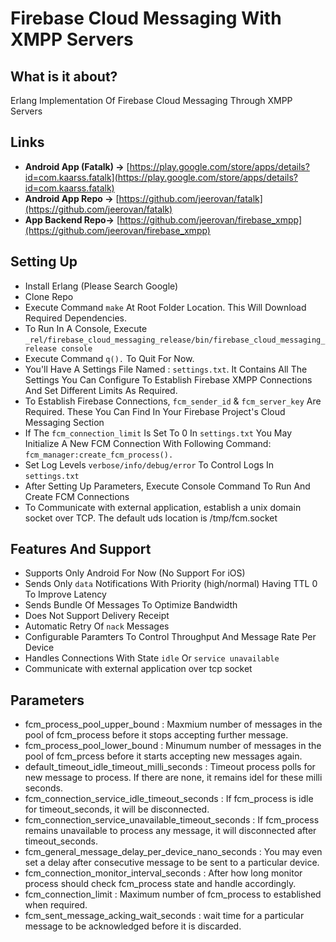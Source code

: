 # Firebase Cloud Messaging With XMPP Servers

## What is it about?
Erlang Implementation Of Firebase Cloud Messaging Through XMPP Servers

## Links
- **Android App (Fatalk) ->** [https://play.google.com/store/apps/details?id=com.kaarss.fatalk](https://play.google.com/store/apps/details?id=com.kaarss.fatalk)
- **Android App Repo ->** [https://github.com/jeerovan/fatalk](https://github.com/jeerovan/fatalk)
- **App Backend Repo->** [https://github.com/jeerovan/firebase_xmpp](https://github.com/jeerovan/firebase_xmpp)

## Setting Up
- Install Erlang (Please Search Google)
- Clone Repo
- Execute Command `make` At Root Folder Location. This Will Download Required Dependencies.
- To Run In A Console, Execute `_rel/firebase_cloud_messaging_release/bin/firebase_cloud_messaging_release console`
- Execute Command `q().` To Quit For Now.
- You'll Have A Settings File Named : `settings.txt`. It Contains All The Settings You Can Configure To Establish Firebase XMPP Connections And Set Different Limits As Required.
- To Establish Firebase Connections, `fcm_sender_id` & `fcm_server_key` Are Required. These You Can Find In Your Firebase Project's Cloud Messaging Section
- If The `fcm_connection_limit` Is Set To 0 In `settings.txt` You May Initialize A New FCM Connection With Following Command: `fcm_manager:create_fcm_process().`
- Set Log Levels `verbose/info/debug/error` To Control Logs In `settings.txt`
- After Setting Up Parameters, Execute Console Command To Run And Create FCM Connections
- To Communicate with external application, establish a unix domain socket over TCP. The default uds location is /tmp/fcm.socket

## Features And Support
- Supports Only Android For Now (No Support For iOS)
- Sends Only `data` Notifications With Priority (high/normal) Having TTL 0 To Improve Latency
- Sends Bundle Of Messages To Optimize Bandwidth
- Does Not Support Delivery Receipt
- Automatic Retry Of `nack` Messages
- Configurable Paramters To Control Throughput And Message Rate Per Device
- Handles Connections With State `idle` Or `service unavailable`
- Communicate with external application over tcp socket

## Parameters
- fcm_process_pool_upper_bound : Maxmium number of messages in the pool of fcm_process before it stops accepting further message.
- fcm_process_pool_lower_bound : Minumum number of messages in the pool of fcm_prcess before it starts accepting new messages again.
- default_timeout_idle_timeout_milli_seconds : Timeout process polls for new message to process. If there are none, it remains idel for these milli seconds.
- fcm_connection_service_idle_timeout_seconds : If fcm_process is idle for timeout_seconds, it will be disconnected.
- fcm_connection_service_unavailable_timeout_seconds : If fcm_process remains unavailable to process any message, it will disconnected after timeout_seconds.
- fcm_general_message_delay_per_device_nano_seconds : You may even set a delay after consecutive message to be sent to a particular device.
- fcm_connection_monitor_interval_seconds : After how long monitor process should check fcm_process state and handle accordingly.
- fcm_connection_limit : Maximum number of fcm_process to established when required.
- fcm_sent_message_acking_wait_seconds : wait time for a particular message to be acknowledged before it is discarded.
